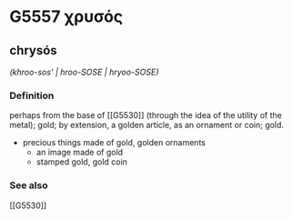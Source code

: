 # G5557 χρυσός

## chrysós

_(khroo-sos' | hroo-SOSE | hryoo-SOSE)_

### Definition

perhaps from the base of [[G5530]] (through the idea of the utility of the metal); gold; by extension, a golden article, as an ornament or coin; gold.

- precious things made of gold, golden ornaments
  - an image made of gold
  - stamped gold, gold coin

### See also

[[G5530]]

